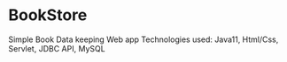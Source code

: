 # BookStore

Simple Book Data keeping Web app
Technologies used: Java11, Html/Css, Servlet, JDBC API, MySQL
